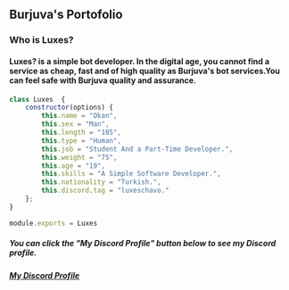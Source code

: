 <H2>Burjuva's Portofolio</H2>

<h3>Who is Luxes?</h3>
<h4>Luxes? is a simple bot developer. In the digital age, you cannot find a service as cheap, fast and of high quality as Burjuva's bot services.You can feel safe with Burjuva quality and assurance.</h4>


```js
class Luxes  {
    constructor(options) {
        this.name = "Okan",
        this.sex = "Man",
        this.length = "185",
        this.type = "Human",
        this.job = "Student And a Part-Time Developer.",
        this.weight = "75",
        this.age = "19",
        this.skills = "A Simple Software Developer.",
        this.nationality = "Turkish.",
        this.discord.tag = "luxeschavo."
    };
}

module.exports = Luxes 
```

<H5>You can click the "My Discord Profile" button below to see my Discord profile.<H5>

[My Discord Profile](https://discord.com/users/1269545869758173235)
```
